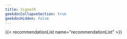 ```yaml
---
title: SignalR
geekdocCollapseSection: true
geekdocHidden: false
---
```


{{< recommendationList name="recommendationList" >}}
